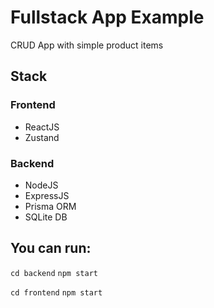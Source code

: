 # Fullstack App Example

CRUD App with simple product items

## Stack

### Frontend
- ReactJS
- Zustand

### Backend
- NodeJS
- ExpressJS
- Prisma ORM
- SQLite DB

## You can run:

`cd backend`
`npm start`

`cd frontend`
`npm start`


